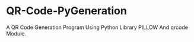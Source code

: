 # QR-Code-PyGeneration
A QR Code Generation Program Using Python Library PILLOW And qrcode Module. 
